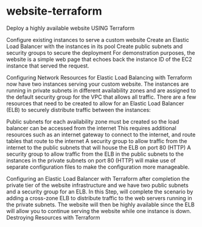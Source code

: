 # website-terraform
Deploy a highly available website USING Terraform

Configure existing instances to serve a custom website
Create an Elastic Load Balancer with the instances in its pool
Create public subnets and security groups to secure the deployment For demonstration purposes, the website is a simple web page that echoes back the instance ID of the EC2 instance that served the request.

Configuring Network Resources for Elastic Load Balancing with Terraform
now have two instances serving your custom website. The instances are running in private subnets in different availability zones and are assigned to the default security group for the VPC that allows all traffic. There are a few resources that need to be created to allow for an Elastic Load Balancer (ELB) to securely distribute traffic between the instances:

Public subnets for each availability zone must be created so the load balancer can be accessed from the internet
This requires additional resources such as an internet gateway to connect to the internet, and route tables that route to the internet
A security group to allow traffic from the internet to the public subnets that will house the ELB on port 80 (HTTP)
A security group to allow traffic from the ELB in the public subnets to the instances in the private subnets on port 80 (HTTP)
 will make use of separate configuration files to make the configuration more manageable.

Configuring an Elastic Load Balancer with Terraform
after completion the private tier of the website infrastructure and we have two public subnets and a security group for an ELB. In this  Step,  will complete the scenario by adding a cross-zone ELB to distribute traffic to the web servers running in the private subnets. The website will then be highly available since the ELB will allow you to continue serving the website while one instance is down.
Destroying Resources with Terraform
